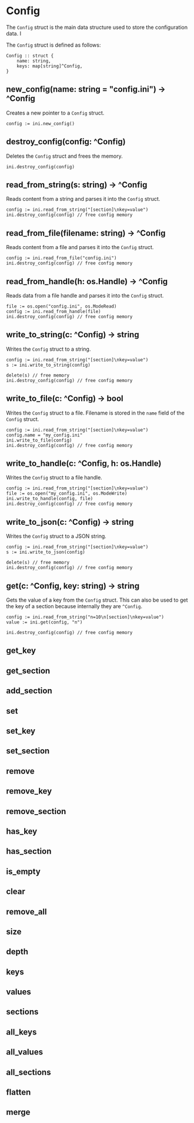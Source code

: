 # Config
The `Config` struct is the main data structure used to store the configuration data. 
I

The `Config` struct is defined as follows:

```odin
Config :: struct {
    name: string,
    keys: map[string]^Config,
}
```

## new_config(name: string = "config.ini") -> ^Config
Creates a new pointer to a `Config` struct.

```odin
config := ini.new_config()
```

## destroy_config(config: ^Config)
Deletes the `Config` struct and frees the memory.

```odin
ini.destroy_config(config)
```

## read_from_string(s: string) -> ^Config
Reads content from a string and parses it into the `Config` struct.

```odin
config := ini.read_from_string("[section]\nkey=value")
ini.destroy_config(config) // free config memory
```

## read_from_file(filename: string) -> ^Config
Reads content from a file and parses it into the `Config` struct.

```odin
config := ini.read_from_file("config.ini")
ini.destroy_config(config) // free config memory
```

## read_from_handle(h: os.Handle) -> ^Config
Reads data from a file handle and parses it into the `Config` struct.

```odin
file := os.open("config.ini", os.ModeRead)
config := ini.read_from_handle(file)
ini.destroy_config(config) // free config memory
```

## write_to_string(c: ^Config) -> string
Writes the `Config` struct to a string.

```odin
config := ini.read_from_string("[section]\nkey=value")
s := ini.write_to_string(config)

delete(s) // free memory
ini.destroy_config(config) // free config memory
```

## write_to_file(c: ^Config) -> bool
Writes the `Config` struct to a file. Filename is stored in the `name` field of the `Config` struct.

```odin
config := ini.read_from_string("[section]\nkey=value")
config.name = "my_config.ini"
ini.write_to_file(config)
ini.destroy_config(config) // free config memory
```

## write_to_handle(c: ^Config, h: os.Handle) 
Writes the `Config` struct to a file handle.

```odin
config := ini.read_from_string("[section]\nkey=value")
file := os.open("my_config.ini", os.ModeWrite)
ini.write_to_handle(config, file)
ini.destroy_config(config) // free config memory
```

## write_to_json(c: ^Config) -> string
Writes the `Config` struct to a JSON string.

```odin
config := ini.read_from_string("[section]\nkey=value")
s := ini.write_to_json(config)

delete(s) // free memory
ini.destroy_config(config) // free config memory
```


## get(c: ^Config, key: string) -> string
Gets the value of a key from the `Config` struct.
This can also be used to get the key of a section because internally they are `^Config`.

```odin
config := ini.read_from_string("n=10\n[section]\nkey=value")
value := ini.get(config, "n")

ini.destroy_config(config) // free config memory
```

## get_key


## get_section


## add_section


## set


## set_key


## set_section


## remove


## remove_key


## remove_section


## has_key


## has_section


## is_empty


## clear


## remove_all


## size


## depth


## keys


## values


## sections


## all_keys


## all_values


## all_sections


## flatten


## merge
